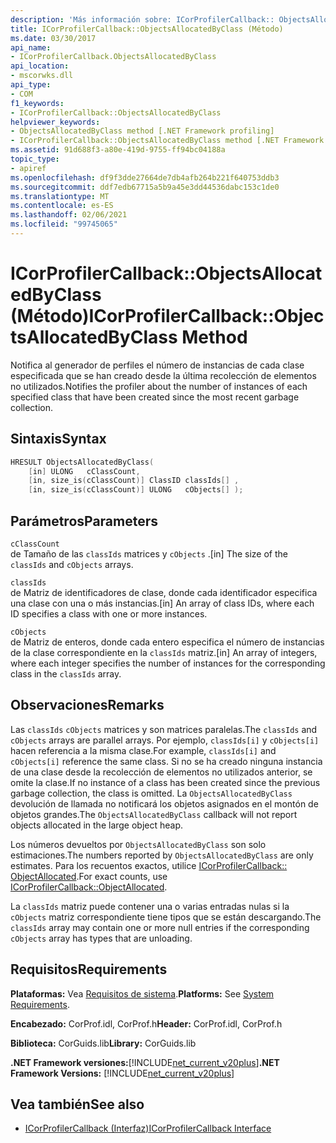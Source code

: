 ```yaml
---
description: 'Más información sobre: ICorProfilerCallback:: ObjectsAllocatedByClass ((método)'
title: ICorProfilerCallback::ObjectsAllocatedByClass (Método)
ms.date: 03/30/2017
api_name:
- ICorProfilerCallback.ObjectsAllocatedByClass
api_location:
- mscorwks.dll
api_type:
- COM
f1_keywords:
- ICorProfilerCallback::ObjectsAllocatedByClass
helpviewer_keywords:
- ObjectsAllocatedByClass method [.NET Framework profiling]
- ICorProfilerCallback::ObjectsAllocatedByClass method [.NET Framework profiling]
ms.assetid: 91d688f3-a80e-419d-9755-ff94bc04188a
topic_type:
- apiref
ms.openlocfilehash: df9f3dde27664de7db4afb264b221f640753ddb3
ms.sourcegitcommit: ddf7edb67715a5b9a45e3dd44536dabc153c1de0
ms.translationtype: MT
ms.contentlocale: es-ES
ms.lasthandoff: 02/06/2021
ms.locfileid: "99745065"
---
```

# <a name="icorprofilercallbackobjectsallocatedbyclass-method"></a><span data-ttu-id="62853-103">ICorProfilerCallback::ObjectsAllocatedByClass (Método)</span><span class="sxs-lookup"><span data-stu-id="62853-103">ICorProfilerCallback::ObjectsAllocatedByClass Method</span></span>

<span data-ttu-id="62853-104">Notifica al generador de perfiles el número de instancias de cada clase especificada que se han creado desde la última recolección de elementos no utilizados.</span><span class="sxs-lookup"><span data-stu-id="62853-104">Notifies the profiler about the number of instances of each specified class that have been created since the most recent garbage collection.</span></span>  
  
## <a name="syntax"></a><span data-ttu-id="62853-105">Sintaxis</span><span class="sxs-lookup"><span data-stu-id="62853-105">Syntax</span></span>  
  
```cpp  
HRESULT ObjectsAllocatedByClass(  
    [in] ULONG   cClassCount,  
    [in, size_is(cClassCount)] ClassID classIds[] ,  
    [in, size_is(cClassCount)] ULONG   cObjects[] );  
```  
  
## <a name="parameters"></a><span data-ttu-id="62853-106">Parámetros</span><span class="sxs-lookup"><span data-stu-id="62853-106">Parameters</span></span>  

 `cClassCount`  
 <span data-ttu-id="62853-107">de Tamaño de las `classIds` matrices y `cObjects` .</span><span class="sxs-lookup"><span data-stu-id="62853-107">[in] The size of the `classIds` and `cObjects` arrays.</span></span>  
  
 `classIds`  
 <span data-ttu-id="62853-108">de Matriz de identificadores de clase, donde cada identificador especifica una clase con una o más instancias.</span><span class="sxs-lookup"><span data-stu-id="62853-108">[in] An array of class IDs, where each ID specifies a class with one or more instances.</span></span>  
  
 `cObjects`  
 <span data-ttu-id="62853-109">de Matriz de enteros, donde cada entero especifica el número de instancias de la clase correspondiente en la `classIds` matriz.</span><span class="sxs-lookup"><span data-stu-id="62853-109">[in] An array of integers, where each integer specifies the number of instances for the corresponding class in the `classIds` array.</span></span>  
  
## <a name="remarks"></a><span data-ttu-id="62853-110">Observaciones</span><span class="sxs-lookup"><span data-stu-id="62853-110">Remarks</span></span>  

 <span data-ttu-id="62853-111">Las `classIds` `cObjects` matrices y son matrices paralelas.</span><span class="sxs-lookup"><span data-stu-id="62853-111">The `classIds` and `cObjects` arrays are parallel arrays.</span></span> <span data-ttu-id="62853-112">Por ejemplo, `classIds[i]` y `cObjects[i]` hacen referencia a la misma clase.</span><span class="sxs-lookup"><span data-stu-id="62853-112">For example, `classIds[i]` and `cObjects[i]` reference the same class.</span></span> <span data-ttu-id="62853-113">Si no se ha creado ninguna instancia de una clase desde la recolección de elementos no utilizados anterior, se omite la clase.</span><span class="sxs-lookup"><span data-stu-id="62853-113">If no instance of a class has been created since the previous garbage collection, the class is omitted.</span></span> <span data-ttu-id="62853-114">La `ObjectsAllocatedByClass` devolución de llamada no notificará los objetos asignados en el montón de objetos grandes.</span><span class="sxs-lookup"><span data-stu-id="62853-114">The `ObjectsAllocatedByClass` callback will not report objects allocated in the large object heap.</span></span>  
  
 <span data-ttu-id="62853-115">Los números devueltos por `ObjectsAllocatedByClass` son solo estimaciones.</span><span class="sxs-lookup"><span data-stu-id="62853-115">The numbers reported by `ObjectsAllocatedByClass` are only estimates.</span></span> <span data-ttu-id="62853-116">Para los recuentos exactos, utilice [ICorProfilerCallback:: ObjectAllocated](icorprofilercallback-objectallocated-method.md).</span><span class="sxs-lookup"><span data-stu-id="62853-116">For exact counts, use [ICorProfilerCallback::ObjectAllocated](icorprofilercallback-objectallocated-method.md).</span></span>  
  
 <span data-ttu-id="62853-117">La `classIds` matriz puede contener una o varias entradas nulas si la `cObjects` matriz correspondiente tiene tipos que se están descargando.</span><span class="sxs-lookup"><span data-stu-id="62853-117">The `classIds` array may contain one or more null entries if the corresponding `cObjects` array has types that are unloading.</span></span>  
  
## <a name="requirements"></a><span data-ttu-id="62853-118">Requisitos</span><span class="sxs-lookup"><span data-stu-id="62853-118">Requirements</span></span>  

 <span data-ttu-id="62853-119">**Plataformas:** Vea [Requisitos de sistema](../../get-started/system-requirements.md).</span><span class="sxs-lookup"><span data-stu-id="62853-119">**Platforms:** See [System Requirements](../../get-started/system-requirements.md).</span></span>  
  
 <span data-ttu-id="62853-120">**Encabezado:** CorProf.idl, CorProf.h</span><span class="sxs-lookup"><span data-stu-id="62853-120">**Header:** CorProf.idl, CorProf.h</span></span>  
  
 <span data-ttu-id="62853-121">**Biblioteca:** CorGuids.lib</span><span class="sxs-lookup"><span data-stu-id="62853-121">**Library:** CorGuids.lib</span></span>  
  
 <span data-ttu-id="62853-122">**.NET Framework versiones:**[!INCLUDE[net_current_v20plus](../../../../includes/net-current-v20plus-md.md)]</span><span class="sxs-lookup"><span data-stu-id="62853-122">**.NET Framework Versions:** [!INCLUDE[net_current_v20plus](../../../../includes/net-current-v20plus-md.md)]</span></span>  
  
## <a name="see-also"></a><span data-ttu-id="62853-123">Vea también</span><span class="sxs-lookup"><span data-stu-id="62853-123">See also</span></span>

- [<span data-ttu-id="62853-124">ICorProfilerCallback (Interfaz)</span><span class="sxs-lookup"><span data-stu-id="62853-124">ICorProfilerCallback Interface</span></span>](icorprofilercallback-interface.md)
